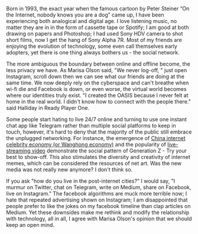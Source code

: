 Born in 1993, the exact year when the famous cartoon by Peter Steiner “On the  Internet, nobody knows you are a dog” came up,  I have been experiencing both analogical and digital age.  I love listening music, no matter they are in in the form of cassette tape or Spotify; I am good at both drawing on papers and Photoshop; I had used Sony HDV camera to shot short films, now I get the hang of Sony Alpha 7R. Most of my friends are enjoying the evolution of technology, some even call themselves early adopters, yet there is one thing always bothers us - the social network.

The more ambiguous the boundary between online and offline become, the less privacy we have. As Marisa Olson said, "We never log-off, " just open Instagram, scroll down then we can see what our friends are doing at the same time. We now deeply rely on the cyberspace and can't breathe when wi-fi die and Facebook is down, or even worse,  the virtual world becomes where our identities truly exist. "I created the OASIS because I never felt at home in the real world. I didn't know how to connect with the people there." said Halliday in Ready Player One.

Some people start hating to live  24/7 online and turning to use one instant chat app like Telegram rather than multiple social platforms to keep in touch, however, it's hard to deny that the majority of the public still embrace the unplugged networking. For instance, the emergence of [China internet celebrity economy (or Wanghong economy)](https://medium.com/@yiranz6/e-commerce-development-in-internet-celebrity-wanghong-economy-d098c6fa9dba) and the popularity of [live-streaming video](https://technode.com/2018/05/10/how-douyin-became-the-most-popular-app-in-the-world/) demonstrate the social pattern of Generation Z - Try your best to show-off. This also stimulates the diversity and creativity of internet memes, which can be considered the resources of net art. Was the new media was not really new anymore? I don't think so.

If you ask "how do you live in the post-internet cities?"  I would say,  "I murmur on Twitter, chat on Telegram, write on Medium, share on Facebook, live on Instagram."  The facebook algorithms are muck more terrible now;  I hate that repeated advertising shown on Instagram; I am disappointed that people prefer to like the jokes on my facebook timeline than clap articles on Medium. Yet these downsides make me rethink and modify the relationship with technology, all in all, I agree with Marisa Olson's opinion that we should keep an open mind.



